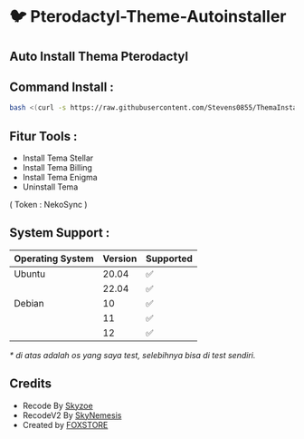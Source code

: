 # :bird: Pterodactyl-Theme-Autoinstaller



## Auto Install Thema Pterodactyl

## Command Install :

```bash
bash <(curl -s https://raw.githubusercontent.com/Stevens0855/ThemaInstallerV2/main/install.sh)
```

## Fitur Tools :

- Install Tema Stellar
- Install Tema Billing
- Install Tema Enigma
- Uninstall Tema

 ( Token : NekoSync )

## System Support :

| Operating System | Version | Supported          |
| ---------------- | ------- | ------------------ |
| Ubuntu           | 20.04   | :white_check_mark: |
|                  | 22.04   | :white_check_mark: |
| Debian           | 10      | :white_check_mark: |
|                  | 11      | :white_check_mark: |
|                  | 12      | :white_check_mark: |

_\* di atas adalah os yang saya test, selebihnya bisa di test sendiri._

## Credits 
- Recode By [ Skyzoe ](https://github.com/SkyzoOffc)
- RecodeV2 By [ SkyNemesis ](https://github.com/Stevens0856)
- Created by [ FOXSTORE ](https://github.com/Foxstoree)
